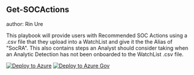 ## Get-SOCActions
author: Rin Ure

This playbook will provide users with Recommended SOC Actions using a .csv file that they upload into a WatchList and give it the the Alias of "SocRA". This also contains steps an Analyst should consider taking when an Analytic Detection has not been onboarded to the WatchList .csv file.

[![Deploy to Azure](https://aka.ms/deploytoazurebutton)](https://portal.azure.com/#create/Microsoft.Template/uri/https%3A%2F%2Fraw.githubusercontent.com%2FAzure%2FAzure-Sentinel%2Fmaster%2FPlaybooks%2FGet-SOCActions%2Fazuredeploy.json)
[![Deploy to Azure Gov](https:/aka.ms/deploytoazuregovbutton)](https://portal.azure.us/#create/Microsoft.Template/uri/https%3A%2F%2Fraw.githubusercontent.com%2FAzure%2FAzure-Sentinel%2Fmaster%2FPlaybooks%2FGet-SOCActions%2Fazuredeploy.json)
